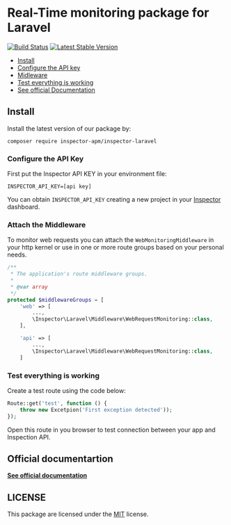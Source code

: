 # Real-Time monitoring package for Laravel

[![Build Status](https://travis-ci.org/inspector-apm/inspector-laravel.svg?branch=master)](https://travis-ci.org/inspector-apm/inspector-laravel)
[![Latest Stable Version](https://poser.pugx.org/inspector-apm/inspector-laravel/v/stable)](https://packagist.org/packages/inspector-apm/inspector-laravel)

- [Install](#install)
- [Configure the API key](#api-key)
- [Midleware](#middleware)
- [Test everything is working](#test)
- [See official Documentation](https://docs.inspector.dev)

<a name="install"></a>

## Install

Install the latest version of our package by:

```
composer require inspector-apm/inspector-laravel
```

<a name="api-keyt"></a>

### Configure the API Key

First put the Inspector API KEY in your environment file:

```
INSPECTOR_API_KEY=[api key]
```

You can obtain `INSPECTOR_API_KEY` creating a new project in your [Inspector](https://www.inspector.dev) dashboard.

<a name="middleware"></a>

### Attach the Middleware

To monitor web requests you can attach the `WebMonitoringMiddleware` in your http kernel or use in one or more route groups based on your personal needs.

```php
/**
 * The application's route middleware groups.
 *
 * @var array
 */
protected $middlewareGroups = [
    'web' => [
        ...,
        \Inspector\Laravel\Middleware\WebRequestMonitoring::class,
    ],

    'api' => [
        ...,
        \Inspector\Laravel\Middleware\WebRequestMonitoring::class,
    ]
```

<a name="test"></a>

### Test everything is working

Create a test route using the code below:

```php
Route::get('test', function () {
    throw new Excetpion('First exception detected'));
});
```

Open this route in you browser to test connection between your app and Inspection API.

## Official documentartion

**[See official documentation](https://docs.inspector.dev)**

## LICENSE

This package are licensed under the [MIT](LICENSE) license.
